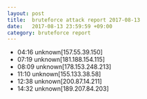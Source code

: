 ```yaml
---
layout: post
title:  bruteforce attack report 2017-08-13
date:   2017-08-13 23:59:59 +09:00
category: bruteforce report
---
```


* 04:16 unknown[157.55.39.150]
* 07:19 unknown[181.188.154.115]
* 08:09 unknown[178.153.248.213]
* 11:10 unknown[155.133.38.58]
* 12:38 unknown[200.87.14.211]
* 14:32 unknown[189.207.84.203]
